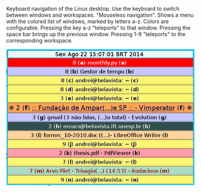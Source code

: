 Keyboard navigation of the Linux desktop. Use the keyboard to switch between windows and workspaces. "Mouseless navigation". Shows a menu with the colored list of windows, marked by letters a-z. Colors are configurable. Pressing the key a-z "teleports" to that window. Pressing the space bar brings up the previous window. Pressing 1-9 "teleports" to the corresponding workspace. 

![Screenshot](screenshot.png "Screenshot")
